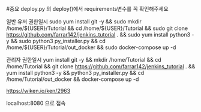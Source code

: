 #중요 deploy.py 의 deploy()에서 requirements변수를 꼭 확인해주세요

일반 유저 권한일시
sudo yum install git -y && sudo mkdir /home/${USER}/Tutorial && cd /home/${USER}/Tutorial && sudo git clone https://github.com/farrar142/jenkins_tutorial . && sudo yum install python3 -y && sudo python3 py_installer.py && cd /home/${USER}/Tutorial/out_docker && sudo docker-compose up -d

관리자 권한일시
yum install git -y && mkdir /home/Tutorial && cd /home/Tutorial && git clone https://github.com/farrar142/jenkins_tutorial . && yum install python3 -y && python3 py_installer.py && cd /home/Tutorial/out_docker && docker-compose up -d

https://wiken.io/ken/2963


localhost:8080 으로 접속